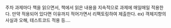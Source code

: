 주차 과제마다 책을 읽으면서, 책에서 읽은 내용을 지속적으로 과제에 매일매일 적용한다. 만약 적용되어 있다면 이유까지 적어가면서 리팩토링하여 제출한다.
ex) 객체지향의 사실과 오해, 테스트코드 적용 등....
